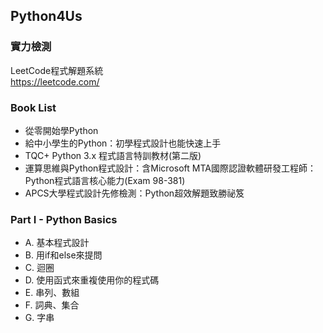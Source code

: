 ## Python4Us

### 實力檢測
LeetCode程式解題系統   
https://leetcode.com/

### Book List
- 從零開始學Python
- 給中小學生的Python：初學程式設計也能快速上手
- TQC+ Python 3.x 程式語言特訓教材(第二版)
- 運算思維與Python程式設計：含Microsoft MTA國際認證軟體研發工程師：Python程式語言核心能力(Exam 98-381)
- APCS大學程式設計先修檢測：Python超效解題致勝祕笈

### Part I - Python Basics
- A. 基本程式設計
- B. 用if和else來提問
- C. 迴圈
- D. 使用函式來重複使用你的程式碼
- E. 串列、數組
- F. 詞典、集合    
- G. 字串
